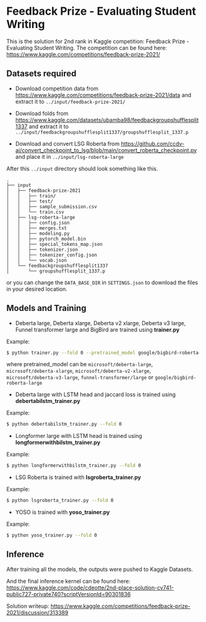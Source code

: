 # Feedback Prize - Evaluating Student Writing

This is the solution for 2nd rank in Kaggle competition: Feedback Prize - Evaluating Student Writing. The competition can be found here: https://www.kaggle.com/competitions/feedback-prize-2021/

## Datasets required

* Download competition data from https://www.kaggle.com/competitions/feedback-prize-2021/data and extract it to ```../input/feedback-prize-2021/```

* Download folds from https://www.kaggle.com/datasets/ubamba98/feedbackgroupshufflesplit1337 and extract it to ```../input/feedbackgroupshufflesplit1337/groupshufflesplit_1337.p```

* Download and convert LSG Roberta from https://github.com/ccdv-ai/convert_checkpoint_to_lsg/blob/main/convert_roberta_checkpoint.py and place it in ```../input/lsg-roberta-large```

After this ```../input``` directory should look something like this.

```
.
├── input
│   ├── feedback-prize-2021
│   │   ├── train/
│   │   ├── test/
│   │   ├── sample_submission.csv
│   │   └── train.csv
│   ├── lsg-roberta-large
│   │   ├── config.json
│   │   ├── merges.txt
│   │   ├── modeling.py
│   │   ├── pytorch_model.bin
│   │   ├── special_tokens_map.json
│   │   ├── tokenizer.json
│   │   ├── tokenizer_config.json
│   │   └── vocab.json
│   └── feedbackgroupshufflesplit1337
│       └── groupshufflesplit_1337.p
```

or you can change the ```DATA_BASE_DIR``` in ```SETTINGS.json``` to download the files in your desired location.

## Models and Training

* Deberta large, Deberta xlarge, Deberta v2 xlarge, Deberta v3 large, Funnel transformer large and BigBird are trained using __trainer.py__

Example: 
```bash
$ python trainer.py --fold 0 --pretrained_model google/bigbird-roberta-large
```
where pretrained_model can be ```microsoft/deberta-large```, ```microsoft/deberta-xlarge```, ```microsoft/deberta-v2-xlarge```, ```microsoft/deberta-v3-large```, ```funnel-transformer/large``` or ```google/bigbird-roberta-large```

* Deberta large with LSTM head and jaccard loss is trained using __debertabilstm_trainer.py__

Example: 
```bash
$ python debertabilstm_trainer.py --fold 0
```

* Longformer large with LSTM head is trained using __longformerwithbilstm_trainer.py__

Example: 
```bash
$ python longformerwithbilstm_trainer.py --fold 0
```

* LSG Roberta is trained with __lsgroberta_trainer.py__

Example: 
```bash
$ python lsgroberta_trainer.py --fold 0
```

* YOSO is trained with __yoso_trainer.py__

Example: 
```bash
$ python yoso_trainer.py --fold 0
```

## Inference

After training all the models, the outputs were pushed to Kaggle Datasets.

And the final inference kernel can be found here: https://www.kaggle.com/code/cdeotte/2nd-place-solution-cv741-public727-private740?scriptVersionId=90301836


Solution writeup: https://www.kaggle.com/competitions/feedback-prize-2021/discussion/313389
